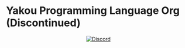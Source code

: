 # Yakou Programming Language Org (Discontinued)

<p align="center">
  <a href="https://discord.gg/hCJ9EmSTrw">
    <img alt="Discord" src="https://img.shields.io/discord/850735499243945984?label=Discord%20server&logo=discord&style=plastic">
  </a>
</p>

